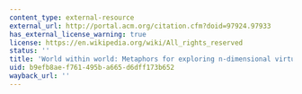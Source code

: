 ```yaml
---
content_type: external-resource
external_url: http://portal.acm.org/citation.cfm?doid=97924.97933
has_external_license_warning: true
license: https://en.wikipedia.org/wiki/All_rights_reserved
status: ''
title: 'World within world: Metaphors for exploring n-dimensional virtual worlds'
uid: b9efb8ae-f761-495b-a665-d6dff173b652
wayback_url: ''
---
```

